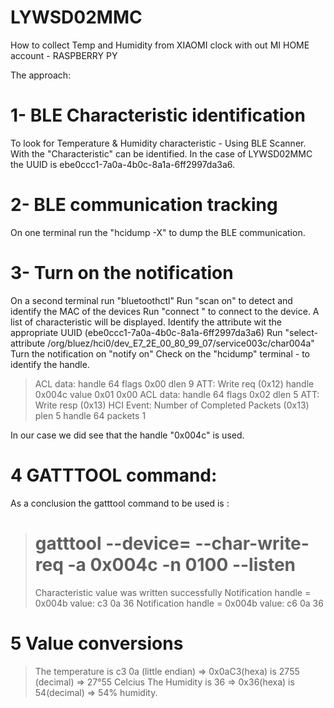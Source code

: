 # LYWSD02MMC
How to collect Temp and Humidity from XIAOMI clock with out MI HOME account - RASPBERRY PY

The approach: 
# 1- BLE Characteristic identification
To look for Temperature & Humidity characteristic - Using BLE Scanner.
With the "Characteristic" can be identified. In the case of LYWSD02MMC the UUID is ebe0ccc1-7a0a-4b0c-8a1a-6ff2997da3a6.
# 2- BLE communication tracking
On one terminal run the "hcidump -X" to dump the BLE communication.
# 3- Turn on the notification 
On a second terminal run "bluetoothctl"
Run "scan on" to detect and identify the MAC of the devices
Run "connect <MAC Addr>" to connect to the device. 
A list of characteristic will be displayed. Identify the attribute wit the appropriate UUID (ebe0ccc1-7a0a-4b0c-8a1a-6ff2997da3a6) 
Run "select-attribute /org/bluez/hci0/dev_E7_2E_00_80_99_07/service003c/char004a" 
Turn the notification on "notify on"
Check on the "hcidump" terminal - to identify the handle.
  
> ACL data: handle 64 flags 0x00 dlen 9
>   ATT: Write req (0x12)
>     handle 0x004c value  0x01 0x00
> ACL data: handle 64 flags 0x02 dlen 5
>   ATT: Write resp (0x13)
> HCI Event: Number of Completed Packets (0x13) plen 5
>    handle 64 packets 1

In our case we did see that the handle "0x004c" is used.
# 4 GATTTOOL command:
As a conclusion the gatttool command to be used is :
>    #   gatttool --device=<MAC Addr> --char-write-req -a 0x004c -n 0100  --listen
>Characteristic value was written successfully
>Notification handle = 0x004b value: c3 0a 36
>Notification handle = 0x004b value: c6 0a 36

# 5 Value conversions
>The temperature is c3 0a (little endian) => 0x0aC3(hexa) is 2755 (decimal) => 27°55 Celcius
>The Humidity is 36 => 0x36(hexa) is 54(decimal) => 54% humidity.
  
